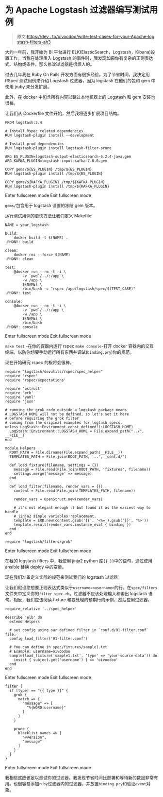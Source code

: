 # 为 Apache Logstash 过滤器编写测试用例

> 原文:[https://dev . to/oivoodoo/write-test-cases-for-your-Apache-log stash-filters-ah3](https://dev.to/oivoodoo/write-test-cases-for-your-apache-logstash-filters-ah3)

大约一年前，我开始为 BI 平台进行 ELK(ElasticSearch，Logstash，Kibana)设置工作。当我在处理传入 Logstash 的事件时，我发现如果你有复杂的正则表达式、结构或条件，那么修改过滤器是很烦人的。

过去几年我在 Ruby On Rails 开发方面有很多经验，为了节省时间，我决定用 RSpec 测试用例来介绍 Logstash 过滤器，因为 logstash 在他们的包和 gem 中使用 jruby 来分发扩展。

此外，在 docker 中包含所有内容以跳过本地机器上的 Logstash 和 gem 安装也很棒。

让我们从 Dockerfile 文件开始，然后我将逐步扩展项目结构。

```
FROM logstash:2.4

# Install Rspec related dependencies
RUN logstash-plugin install --development

# Install prod dependencies
RUN logstash-plugin install logstash-filter-prune

ARG ES_PLUGIN=logstash-output-elasticsearch-6.2.4-java.gem
ARG KAFKA_PLUGIN=logstash-input-kafka-7.0.0.gem

COPY gems/${ES_PLUGIN} /tmp/${ES_PLUGIN}
RUN logstash-plugin install /tmp/${ES_PLUGIN}

COPY gems/${KAFKA_PLUGIN} /tmp/${KAFKA_PLUGIN}
RUN logstash-plugin install /tmp/${KAFKA_PLUGIN} 
```

Enter fullscreen mode Exit fullscreen mode

`gems/`包含用于 logstash 设置的冻结 gem 版本。

运行测试用例的更快方法让我们定义 Makefile:

```
NAME = your_logstash

build:
    docker build -t $(NAME) .
.PHONY: build

clean:
    docker rmi --force $(NAME)
.PHONY: clean

test:
    @docker run --rm -t -i \
        -v `pwd`/../:/app \
        -w /app \
        $(NAME) \
        /bin/bash -c "rspec /app/logstash/spec/$(TEST_CASE)"
.PHONY: test

console:
    @docker run --rm -t -i \
        -v `pwd`/../:/app \
        -w /app \
        $(NAME) \
        /bin/bash
.PHONY: console 
```

Enter fullscreen mode Exit fullscreen mode

`make test` -在你的容器内运行 rspec
`make console`-打开 docker 容器内的交互终端，以防你想要手动运行所有东西并调试(`binding.pry`)你的规范。

现在开始研究 rspec 的根将会很棒。

```
require "logstash/devutils/rspec/spec_helper"
require 'rspec'
require 'rspec/expectations'

require 'ostruct'
require 'erb'
require 'yaml'
require 'json'

# running the grok code outside a logstash package means
# LOGSTASH_HOME will not be defined, so let's set it here
# before requiring the grok filter
# coming from the original examples for logtash specs.
unless LogStash::Environment.const_defined?(:LOGSTASH_HOME)
  LogStash::Environment::LOGSTASH_HOME = File.expand_path("../", __FILE__)
end

module Helpers
  ROOT_PATH = File.dirname(File.expand_path(__FILE__))
  TEMPLATES_PATH = File.join(ROOT_PATH, '..', 'conf.d/')

  def load_fixture(filename, settings = {})
    message = File.read(File.join(ROOT_PATH, 'fixtures', filename))
    settings.merge('message' => message)
  end

  def load_filter(filename, render_vars = {})
    content = File.read(File.join(TEMPLATES_PATH, filename))

    render_vars = OpenStruct.new(render_vars)

    # it's not elegant enough :) but found it as the easiest way to handle
    # jinja2 simple variables replacement.
    template = ERB.new(content.gsub('{{', '<%=').gsub('}}', '%>'))
    template.result(render_vars.instance_eval { binding })
  end
end

require "logstash/filters/grok" 
```

Enter fullscreen mode Exit fullscreen mode

在我的 logstash filters 中，我使用 jinja2 python 库`{{ }}`中的语句，通过使用 ansible 替换 deploy 中的变量。

现在我们准备定义实际的规范来测试我们的 logstash 过滤器。

让我们假设您想要正则表达式类似于`username=<username>`的行。在`spec/filters`文件夹中定义你的`filter_spec.rb`。过滤器不应该处理输入和输出 logstash 语句。相反，我们应该阅读 fixture 和要处理的预期行的示例，然后应用过滤器。

```
require_relative '../spec_helper'

describe 'elb' do
  extend Helpers

  # set config using our defined filter in `conf.d/01-filter.conf` file.
  config load_filter('01-filter.conf')

  # You can define in spec/fixtures/sample1.txt
  # Example: username=oivoodoo
  sample(load_fixture('sample1.txt', 'type' => 'your-source-data')) do
    insist { subject.get('username') } == 'oivoodoo'
  end
end 
```

Enter fullscreen mode Exit fullscreen mode

```
filter {
  if [type] == "{{ type }}" {
    grok {
      match => {
        "message" => [
          "%{WORD:username}"
        ]
      }
    }

    prune {
      blacklist_names => [
        "@version",
        "message"
      ]
    }
  }
} 
```

Enter fullscreen mode Exit fullscreen mode

我相信这应该足以测试你的过滤器。我发现节省时间比部署和等待新的数据非常有用。也很容易添加`ruby`过滤器内的过滤器，并放置`binding.pry`和验证`event`对象。